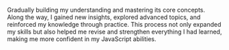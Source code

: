 Gradually building my understanding and mastering its core concepts. Along the way, I gained new insights, explored advanced topics, and reinforced my knowledge through practice. This process not only expanded my skills but also helped me revise and strengthen everything I had learned, making me more confident in my JavaScript abilities.







